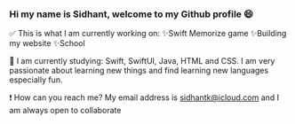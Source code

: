 ### Hi my name is Sidhant, welcome to my Github profile 😄

<!--
**SidhantKaushik/SidhantKaushik** is a ✨ _special_ ✨ repository because its `README.md` (this file) appears on your GitHub profile.

Here are some ideas to get you started:

- 🔭 I’m currently working on ...
- 🌱 I’m currently learning ...
- 👯 I’m looking to collaborate on ...
- 🤔 I’m looking for help with ...
- 💬 Ask me about ...
- 📫 How to reach me: ...
- 😄 Pronouns: ...
- ⚡ Fun fact: ...
-->

✅ This is what I am currently working on: ✨Swift Memorize game ✨Building my website ✨School

🍃 I am currently studying: Swift, SwiftUI, Java, HTML and CSS. I am very passionate about learning new things and find learning new languages especially fun.

❗️ How can you reach me? My email address is sidhantk@icloud.com and I am always open to collaborate
